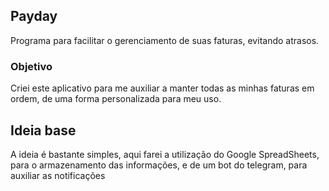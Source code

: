 ## Payday

Programa para facilitar o gerenciamento de suas faturas, evitando atrasos.

### Objetivo

Criei este aplicativo para me auxiliar a manter todas as minhas faturas em ordem, de uma forma personalizada para meu uso.

## Ideia base

A ideia é bastante simples, aqui farei a utilização do Google SpreadSheets, para o armazenamento das informações, e de um bot do telegram, para auxiliar as notificações
